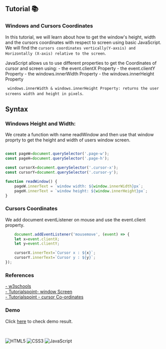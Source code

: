 ## Tutorial  📚

### Windows and Cursors Coordinates


In this tutorial, we will learn about how to get the window's height, width and the cursors coordinates with respect to screen using basic JavaScript. We will find the ```cursors coordinates vertically(Y-axsis) and Horizontally (X-axis) relative to the screen```.

JavaScript allows us to use different properties to get the Coordinates of cursor and screen using:
    - the event.clientX Property
    - the event.clientY Property
    - the windows.innerWidth Property
    - the windows.innerHeight Property

``` windows.innerWidth & windows.innerHeight Property: returns the user screens width and height in pixels```.
## Syntax
### Windows Height and Width:
We create a function with name readWindow and then use that window proprty to get the height and width of users window screen.
```javascript

const pageW=document.querySelector('.page-w');
const pageH=document.querySelector('.page-h');

const cursorX=document.querySelector('.cursor-x');
const cursorY=document.querySelector('.cursor-y');

function readWindow() {
    pageW.innerText = `window width: ${window.innerWidth}px`;
    pageH.innerText = `window height: ${window.innerHeight}px`;
}
```

### Cursors Coordinates
We add document eventListener on mouse and use the event.client property.
```javascript
    document.addEventListener('mousemove', (event) => {
    let x=event.clientX;
    let y=event.clientY;

    cursorX.innerText=`Cursor x : ${x}`;
    cursorY.innerText=`Cursor y : ${y}`;
});
```
### References
[- w3schools](https://www.w3schools.com/jsref/prop_win_innerheight.asp)<br />
[- Tutorialspoint- window Screen](https://www.tutorialspoint.com/javascript-javascript-bom-window-screen)<br />
[- Tutorialspoint - cursor Co-ordinates](https://www.tutorialspoint.com/How-to-find-the-coordinates-of-the-cursor-relative-to-the-screen-with-JavaScript)

### Demo
Click [here](https://mrkunalmittal.github.io/Tutorial-window-and-cursor-Co-ordinates/) to check demo result.

<br />

![HTML5](https://img.shields.io/badge/html5-%23E34F26.svg?style=for-the-badge&logo=html5&logoColor=white)
![CSS3](https://img.shields.io/badge/css3-%231572B6.svg?style=for-the-badge&logo=css3&logoColor=white)
![JavaScript](https://img.shields.io/badge/javascript-%23323330.svg?style=for-the-badge&logo=javascript&logoColor=%23F7DF1E)
